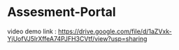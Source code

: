 # Assesment-Portal
video demo link : https://drive.google.com/file/d/1aZVxk-YjUofVJ5lrXffeA74PJFH3CVtf/view?usp=sharing
